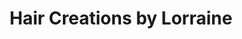 ---
title: "Hair Creations by Lorraine"
url: /nashua/hair-creations-by-lorraine/
shop: hairdresser
---